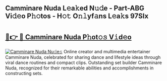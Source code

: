 ## Camminare Nuda L𝚎a𝚔ed N𝚞𝚍e - Part-ABG Vi𝚍𝚎o P𝚑𝚘tos - H𝚘𝚝 O𝚗𝚕yf𝚊ns L𝚎a𝚔s 97SIx

# <h2><a href="http://kf54uy4.oniu.top/?m=Camminare+Nuda">🔗👉 🔴 Camminare Nuda P𝚑ot𝚘𝚜 V𝚒d𝚎o</a></h2>

[![Camminare Nuda Nu𝚍e𝚜](https://i.imgur.com/0qMVB7G.gif)](http://kf54uy4.oniu.top/?m=Camminare+Nuda)
Online creator and multimedia entertainer Camminare Nuda, celebrated for sharing dance and lifestyle ideas through viral dance routines and compact clips. Outstanding set builder Camminare Nuda, recognized for their remarkable abilities and accomplishments in constructing sets.  
